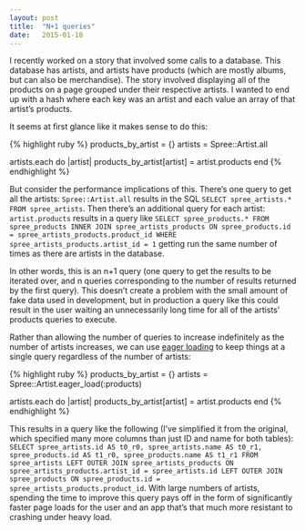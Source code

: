 ```yaml
---
layout: post
title:  "N+1 queries"
date:   2015-01-18
---
```


I recently worked on a story that involved some calls to a database. This database has artists, and artists have products (which are mostly albums, but can also be merchandise). The story involved displaying all of the products on a page grouped under their respective artists. I wanted to end up with a hash where each key was an artist and each value an array of that artist’s products.

It seems at first glance like it makes sense to do this:

{% highlight ruby %}
products_by_artist = {}
artists = Spree::Artist.all

artists.each do |artist|
  products_by_artist[artist] = artist.products
end
{% endhighlight %}

But consider the performance implications of this. There’s one query to get all the artists: `Spree::Artist.all` results in the SQL `SELECT spree_artists.* FROM spree_artists`. Then there’s an additional query for each artist: `artist.products` results in a query like `SELECT spree_products.* FROM spree_products INNER JOIN spree_artists_products ON spree_products.id = spree_artists_products.product_id WHERE spree_artists_products.artist_id = 1` getting run the same number of times as there are artists in the database.

In other words, this is an n+1 query (one query to get the results to be iterated over, and n queries corresponding to the number of results returned by the first query). This doesn’t create a problem with the small amount of fake data used in development, but in production a query like this could result in the user waiting an unnecessarily long time for all of the artists’ products queries to execute.

Rather than allowing the number of queries to increase indefinitely as the number of artists increases, we can use [eager loading][] to keep things at a single query regardless of the number of artists:

{% highlight ruby %}
products_by_artist = {}
artists = Spree::Artist.eager_load(:products)

artists.each do |artist|
  products_by_artist[artist] = artist.products
end
{% endhighlight %}

This results in a query like the following (I’ve simplified it from the original, which specified many more columns than just ID and name for both tables): `SELECT spree_artists.id AS t0_r0, spree_artists.name AS t0_r1, spree_products.id AS t1_r0, spree_products.name AS t1_r1 FROM spree_artists LEFT OUTER JOIN spree_artists_products ON spree_artists_products.artist_id = spree_artists.id LEFT OUTER JOIN spree_products ON spree_products.id = spree_artists_products.product_id`. With large numbers of artists, spending the time to improve this query pays off in the form of significantly faster page loads for the user and an app that’s that much more resistant to crashing under heavy load.

[eager loading]: http://api.rubyonrails.org/classes/ActiveRecord/QueryMethods.html#method-i-eager_load